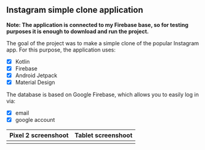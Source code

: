 ## Instagram simple clone application

<b> Note: The application is connected to my Firebase base, so for testing purposes it is enough to download and run the project.</b>

The goal of the project was to make a simple clone of the popular Instagram app.
For this purpose, the application uses:
- [x] Kotlin
- [x] Firebase
- [x] Android Jetpack 
- [x] Material Design

The database is based on Google Firebase, which allows you to easily log in via:
- [x] email
- [x] google account

|Pixel 2 screenshoot|Tablet screenshoot|
|---|---|
|   |   |
